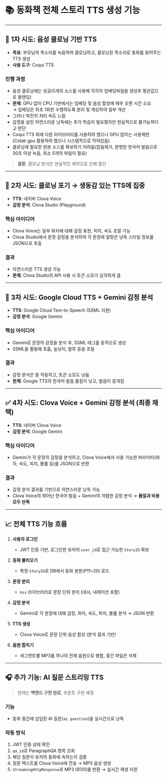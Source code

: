 # 📚 동화책 전체 스토리 TTS 생성 기능

---

## 🧪 1차 시도: 음성 클로닝 기반 TTS

- **목표**: 부모님의 목소리를 녹음하여 클로닝하고, 클로닝된 목소리로 동화를 읽어주는 TTS 생성  
- **사용 도구**: Coqui TTS  

### 진행 과정

- 음성 클로닝에는 성공(5개의 소스를 사용해 각각의 임베딩파일을 생성후 평균값으로 블렌딩)  
- **문제**: GPU 없이 CPU 기반에서는 임베딩 및 음성 합성에 매우 오랜 시간 소요  
  → 임베딩은 최초 1회만 수행하도록 분리 및 캐싱하여 일부 개선  
- 그러나 여전히 처리 속도 느림  
- 감정을 살린 자연스러운 낭독에는 추가 학습이 필요했지만 현실적으로 불가능하다고 판단  
- Coqui TTS 외에 다른 라이브러리를 사용하려 했으나 GPU 없이는 사용제한(Colab gpu 활용하려 했으나 시스템적으로 막혀있음)  
- 클로닝에 필요한 원본 소스를 확보하기 어려움(잡음제거, 분명한 한국어 발음으로 30초 이상 녹음, 최소 5개의 파일이 필요)
> **결론**: 클로닝 방식은 현실적인 제약으로 인해 중단  

---

## 🔁 2차 시도: 클로닝 포기 → 생동감 있는 TTS에 집중

- **TTS**: 네이버 Clova Voice  
- **감정 분석**: Clova Studio (Playground)  

### 핵심 아이디어

- Clova Voice는 일부 화자에 대해 감정 표현, 피치, 속도 조절 가능  
- Clova Studio에서 문장 감정을 분석하여 각 문장에 알맞은 낭독 스타일 정보를 JSON으로 추출  

### 결과

- 자연스러운 TTS 생성 가능  
- **문제**: Clova Studio의 API 사용 시 토큰 소모가 심각하게 큼  

---

## 🧠 3차 시도: Google Cloud TTS + Gemini 감정 분석

- **TTS**: Google Cloud Text-to-Speech (SSML 지원)  
- **감정 분석**: Google Gemini  

### 핵심 아이디어

- Gemini로 문장의 감정을 분석 후, SSML 태그를 동적으로 생성  
- SSML을 활용해 호흡, 높낮이, 말투 등을 조절  

### 결과

- 감정 분석은 잘 작동하고, 토큰 소모도 낮음  
- **문제**: Google TTS의 한국어 발음 품질이 낮고, 발음이 뭉개짐  

---

## ✅ 4차 시도: Clova Voice + Gemini 감정 분석 (최종 채택)

- **TTS**: 네이버 Clova Voice  
- **감정 분석**: Google Gemini  

### 핵심 아이디어

- Gemini가 각 문장의 감정을 분석하고, Clova Voice에서 사용 가능한 파라미터(화자, 속도, 피치, 볼륨 등)를 JSON으로 반환  

### 결과

- 감정 분석 결과를 기반으로 자연스러운 낭독 가능  
- Clova Voice의 뛰어난 한국어 발음 + Gemini의 저렴한 감정 분석 → **품질과 비용 모두 만족**  

---

## 📈 전체 TTS 기능 흐름

1. **사용자 로그인**
   - JWT 인증 기반, 로그인한 유저의 `user_id`로 접근 가능한 `StoryID` 확보

2. **동화 불러오기**
   - 특정 `StoryID`로 DB에서 동화 본문(P11~20) 로드

3. **문장 분리**
   - `kss` 라이브러리로 문장 단위 분리 (대사, 내레이션 포함)

4. **감정 분석**
   - Gemini로 각 문장에 대해 감정, 화자, 속도, 피치, 볼륨 분석 → JSON 반환

5. **TTS 생성**
   - Clova Voice로 문장 단위 음성 합성 (분석 결과 기반)

6. **음원 합치기**
   - 세그먼트별 MP3를 하나의 전체 음원으로 병합, 중간 파일은 삭제

---

## 🎧 추가 기능: AI 질문 스트리밍 TTS

> 현재는 **백엔드 구현 완료**, 프론트 구현 예정

### 기능

- 동화 중간에 삽입된 AI 질문(`ai_question`)을 실시간으로 낭독

### 작동 방식

1. JWT 인증 상태 확인  
2. `qa_id`로 ParagraphQA 항목 조회  
3. 해당 질문이 유저의 동화에 속하는지 검증  
4. 질문 텍스트를 Clova Voice에 전송 → MP3 음성 생성  
5. `StreamingHttpResponse`로 MP3 데이터를 반환 → 실시간 재생 지원
